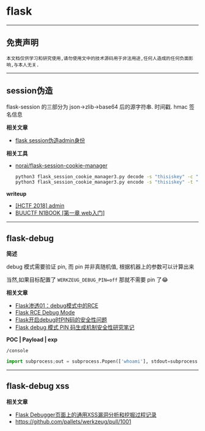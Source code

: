 # flask

---

## 免责声明

`本文档仅供学习和研究使用,请勿使用文中的技术源码用于非法用途,任何人造成的任何负面影响,与本人无关.`

---

## session伪造

flask-session 的三部分为 json->zlib->base64 后的源字符串. 时间戳. hmac 签名信息

**相关文章**

- [flask session伪造admin身份](https://blog.csdn.net/since_2020/article/details/119543172)

**相关工具**

- [noraj/flask-session-cookie-manager](https://github.com/noraj/flask-session-cookie-manager)
    ```bash
    python3 flask_session_cookie_manager3.py decode -s "thisiskey" -c "eyJ1c2VybmFtZSI6eyIgYiI6IllXUnRhVzQ9In19.YWfurA.sHD-E9MuX4QZJQ4cU07WYykbJZU" # 解密
    python3 flask_session_cookie_manager3.py encode -s "thisiskey" -t "{'username': b'admin'}"  # 加密
    ```

**writeup**
- [[HCTF 2018] admin](https://darkwing.moe/2019/11/04/HCTF-2018-admin/)
- [BUUCTF N1BOOK [第一章 web入门]](https://blog.csdn.net/RABCDXB/article/details/115189884)

---

## flask-debug

**简述**

debug 模式需要验证 pin, 而 pin 并非真随机值, 根据机器上的参数可以计算出来

当然,如果目标配置了 `WERKZEUG_DEBUG_PIN=off` 那就不需要 pin 了😂

**相关文章**
- [Flask渗透01：debug模式中的RCE](https://anzu.link/pages/204626/)
- [Flask RCE Debug Mode](http://ghostlulz.com/flask-rce-debug-mode/)
- [Flask开启debug时PIN码的安全性问题](https://xz.aliyun.com/t/11036)
- [Flask debug 模式 PIN 码生成机制安全性研究笔记](https://zhuanlan.zhihu.com/p/32336971)

**POC | Payload | exp**

`/console`

```py
import subprocess;out = subprocess.Popen(['whoami'], stdout=subprocess.PIPE, stderr=subprocess.STDOUT);stdout,stderr = out.communicate();print(stdout);
```

---

## flask-debug xss

**相关文章**
- [Flask Debugger页面上的通用XSS漏洞分析和挖掘过程记录](http://blog.neargle.com/2016/09/21/flask-src-review-get-a-xss-from-debuger/)
- https://github.com/pallets/werkzeug/pull/1001
